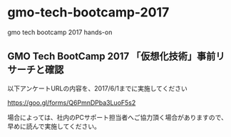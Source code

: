 # gmo-tech-bootcamp-2017
gmo tech bootcamp 2017 hands-on

## GMO Tech BootCamp 2017 「仮想化技術」事前リサーチと確認

以下アンケートURLの内容を、2017/6/1までに実施してください

https://goo.gl/forms/Q6PmnDPba3LuoF5s2

場合によっては、社内のPCサポート担当者へご協力頂く場合がありますので、早めに読んで実施してください。


